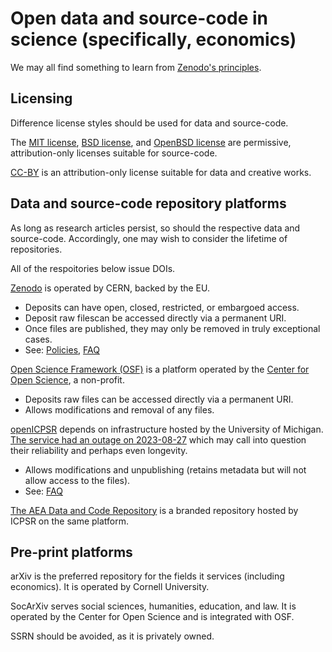 # Open data and source-code in science (specifically, economics)

We may all find something to learn from [Zenodo's principles](https://about.zenodo.org/principles/).

## Licensing

Difference license styles should be used for data and source-code.

The [MIT license](https://en.wikipedia.org/wiki/MIT_License), [BSD license](https://en.wikipedia.org/wiki/BSD_licenses), and [OpenBSD license](https://en.wikipedia.org/wiki/ISC_license) are permissive, attribution-only licenses suitable for source-code.

[CC-BY](https://creativecommons.org/licenses/by/4.0/deed.en) is an attribution-only license suitable for data and creative works.

## Data and source-code repository platforms

As long as research articles persist, so should the respective data and source-code. Accordingly, one may wish to consider the lifetime of repositories.

All of the respoitories below issue DOIs.

[Zenodo](https://zenodo.org/) is operated by CERN, backed by the EU.

- Deposits can have open, closed, restricted, or embargoed access.
- Deposit raw filescan be accessed directly via a permanent URI.
- Once files are published, they may only be removed in truly exceptional cases.
- See: [Policies](https://about.zenodo.org/policies/), [FAQ](https://help.zenodo.org/faq/)

[Open Science Framework (OSF)](https://osf.io/) is a platform operated by the [Center for Open Science](https://en.wikipedia.org/wiki/Center_for_Open_Science), a non-profit.

- Deposits raw files can be accessed directly via a permanent URI.
- Allows modifications and removal of any files.

[openICPSR](https://www.openicpsr.org/) depends on infrastructure hosted by the University of Michigan.  [The service had an outage on 2023-08-27](https://aeadataeditor.github.io/posts/2023-08-29-notice-downtime) which may call into question their reliability and perhaps even longevity.

- Allows modifications and unpublishing (retains metadata but will not allow access to the files).
- See: [FAQ](https://www.openicpsr.org/openicpsr/faqs)

[The AEA Data and Code Repository](https://www.openicpsr.org/openicpsr/aea) is a branded repository hosted by ICPSR on the same platform.

## Pre-print platforms

arXiv is the preferred repository for the fields it services (including economics). It is operated by Cornell University.

SocArXiv serves social sciences, humanities, education, and law. It is operated by the Center for Open Science and is integrated with OSF.

SSRN should be avoided, as it is privately owned.

